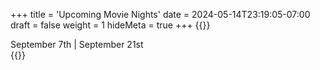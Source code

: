 +++
title = 'Upcoming Movie Nights'
date = 2024-05-14T23:19:05-07:00
draft = false
weight = 1
hideMeta = true
+++
{{<rawhtml>}}
<div class="movie-attrib">
<!--June 22nd | July 13th | July 27th | August 10th | August 24th | -->September 7th | September 21st <!--| October 5th | October 19th -->
</div>
{{</rawhtml>}}